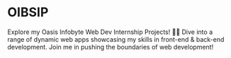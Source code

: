 # OIBSIP
Explore my Oasis Infobyte Web Dev Internship Projects! 💼🌐 Dive into a range of dynamic web apps showcasing my skills in front-end &amp; back-end development. Join me in pushing the boundaries of web development!

